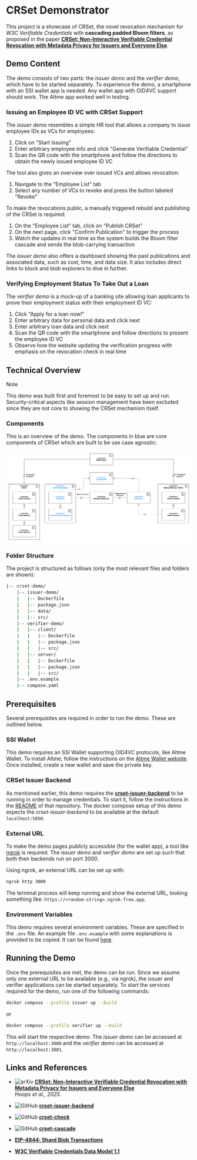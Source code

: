 # CRSet Demonstrator

This project is a showcase of CRSet, the novel revocation mechanism for _W3C Verifiable Credentials_ with **cascading padded Bloom filters**, as proposed in the paper **[CRSet: Non-Interactive Verifiable Credential Revocation with Metadata Privacy for Issuers and Everyone Else](https://arxiv.org/abs/2501.17089)**.

## Demo Content

The demo consists of two parts: the _issuer demo_ and the _verifier demo_, which have to be started separately. To experience the demo, a smartphone with an SSI wallet app is needed. Any wallet app with OID4VC support should work. The Altme app worked well in testing.

### Issuing an Employee ID VC with CRSet Support

The _issuer demo_ resembles a simple HR tool that allows a company to issue employee IDs as VCs for employees:

1. Click on "Start Issuing"
2. Enter arbitrary employee info and click "Generate Verifiable Credential"
3. Scan the QR code with the smartphone and follow the directions to obtain the newly issued employee ID VC

The tool also gives an overview over issued VCs and allows revocation:

1. Navigate to the "Employee List" tab
2. Select any number of VCs to revoke and press the button labeled "Revoke"

To make the revocations public, a manually triggered rebuild and publishing of the CRSet is required:

1. On the "Employee List" tab, click on "Publish CRSet"
2. On the next page, click "Confirm Publication" to trigger the process
3. Watch the updates in real time as the system builds the Bloom filter cascade and sends the blob-carrying transaction

The _issuer demo_ also offers a dashboard showing the past publications and associated data, such as cost, time, and data size. It also includes direct links to block and blob explorers to dive in further.

### Verifying Employment Status To Take Out a Loan

The _verifier demo_ is a mock-up of a banking site allowing loan applicants to prove their employment status with their employment ID VC:

1. Click "Apply for a loan now!"
2. Enter arbitrary data for personal data and click next
3. Enter arbitrary loan data and click next
4. Scan the QR code with the smartphone and follow directions to present the employee ID VC
5. Observe how the website updating the verification progress with emphasis on the revocation check in real time

## Technical Overview

> [!NOTE]
> This demo was built first and foremost to be easy to set up and run. Security-critical aspects like session management have been excluded since they are not core to showing the CRSet mechanism itself.

### Components

This is an overview of the demo. The components in blue are core components of CRSet which are built to be use case agnostic:

![UML Component Diagram of the crset-demo](docs/assets/component-diagram.png)

### Folder Structure

The project is structured as follows (only the most relevant files and folders are shown):

```bash
|-- crset-demo/
    |-- issuer-demo/
    |   |-- Dockerfile
    |   |-- package.json
    |   |-- data/
    |   |-- src/
    |-- verifier-demo/
    |   |-- client/
    |   |   |-- Dockerfile
    |   |   |-- package.json
    |   |   |-- src/
    |   |-- server/
    |   |   |-- Dockerfile
    |   |   |-- package.json
    |   |   |-- src/
    |-- .env.example
    |-- compose.yaml
```

## Prerequisites

Several prerequisites are required in order to run the demo. These are outlined below.

### SSI Wallet

This demo requires an SSI Wallet supporting OID4VC protocols, like Altme Wallet. To install Altme, follow the instructions on the [Altme Wallet website](https://altme.io/). Once installed, create a new wallet and save the private key.

### CRSet Issuer Backend

As mentioned earlier, this demo requires the **[crset-issuer-backend](https://github.com/jfelixh/crset-issuer-backend)** to be running in order to manage credentials. To start it, follow the instructions in the [README](https://github.com/jfelixh/crset-issuer-backend/blob/main/README.md) of that repository. The docker compose setup of this demo expects the _crset-issuer-backend_ to be available at the default `localhost:5050`.

### External URL

To make the demo pages publicly accessible (for the wallet app), a tool like [ngrok](https://ngrok.com) is required.
The _issuer demo_ and _verifier demo_ are set up such that both their backends run on port 3000.

Using ngrok, an external URL can be set up with:

```sh
ngrok http 3000
```

The terminal process will keep running and show the external URL, looking something like: `https://<random-string>.ngrok-free.app`.

### Environment Variables

This demo requires several environment variables. These are specified in the `.env` file. An example file `.env.example` with some explanations is provided to be copied. It can be found [here](./.env.example).

## Running the Demo

Once the prerequisites are met, the demo can be run. Since we assume only one external URL to be available (e.g., via ngrok), the issuer and verifier applications can be started separately. To start the services required for the demo, run one of the following commands:

```sh
docker compose --profile issuer up --build
```

or

```sh
docker compose --profile verifier up --build
```

This will start the respective demo.
The _issuer demo_ can be accessed at `http://localhost:3000` and the _verifier demo_ can be accessed at `http://localhost:3001`.

## Links and References

- ![arXiv](https://img.shields.io/badge/arXiv-2501.17089-b31b1b.svg) **[CRSet: Non-Interactive Verifiable Credential Revocation with Metadata Privacy for Issuers and Everyone Else](https://arxiv.org/abs/2501.17089)**  
  _Hoops et al., 2025._
- ![GitHub](https://img.shields.io/badge/GitHub-crset--issuer--backend-blue?logo=github) **[crset-issuer-backend](https://github.com/jfelixh/crset-issuer-backend)**
- ![GitHub](https://img.shields.io/badge/GitHub-crset--check-blue?logo=github) **[crset-check](https://github.com/jfelixh/crset-check)**
- ![GitHub](https://img.shields.io/badge/GitHub-crset--cascade-blue?logo=github)
  **[crset-cascade](https://github.com/jfelixh/crset-cascade/)**

- **[EIP-4844: Shard Blob Transactions](https://eips.ethereum.org/EIPS/eip-4844)**
- **[W3C Verifiable Credentials Data Model 1.1](https://www.w3.org/TR/vc-data-model/)**
